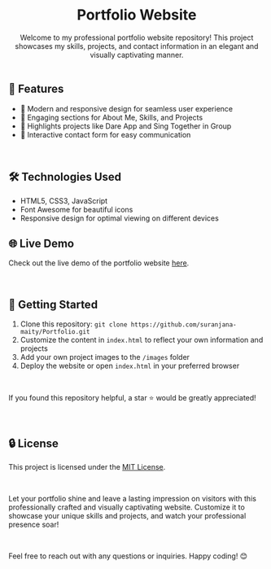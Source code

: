 # <div align="center">Portfolio Website</div>

<div align="center">
    Welcome to my professional portfolio website repository! This project showcases my skills, projects, and contact information in an elegant and visually captivating manner.
</div>

<br>

## 🚀 Features

- 🌟 Modern and responsive design for seamless user experience
- 💼 Engaging sections for About Me, Skills, and Projects
- 🚀 Highlights projects like Dare App and Sing Together in Group
- 📧 Interactive contact form for easy communication

<br>

## 🛠️ Technologies Used

- HTML5, CSS3, JavaScript
- Font Awesome for beautiful icons
- Responsive design for optimal viewing on different devices


## 🌐 Live Demo

Check out the live demo of the portfolio website [here](https://suranjana-maity.rf.gd/).

<br>

## 🚦 Getting Started

1. Clone this repository: `git clone https://github.com/suranjana-maity/Portfolio.git`
2. Customize the content in `index.html` to reflect your own information and projects
3. Add your own project images to the `/images` folder
4. Deploy the website or open `index.html` in your preferred browser

<br>

If you found this repository helpful, a star ⭐️ would be greatly appreciated!

<br>

## 🔒 License

This project is licensed under the [MIT License](LICENSE).

<br>

Let your portfolio shine and leave a lasting impression on visitors with this professionally crafted and visually captivating website. Customize it to showcase your unique skills and projects, and watch your professional presence soar!

<br>

Feel free to reach out with any questions or inquiries. Happy coding! 😊
